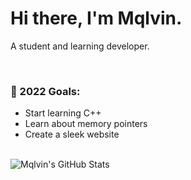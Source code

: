 # Hi there, I'm Mqlvin.
A student and learning developer.

<br/>

### 🥅 2022 Goals:
- Start learning C++
- Learn about memory pointers
- Create a sleek website

<br/>

<img align="middle" alt="Mqlvin's GitHub Stats" src="https://github-readme-stats.vercel.app/api?username=Mqlvin&show_icons=true&hide_border=true&title_color=199900&icon_color=68EB4E&bg_color=1C1C1C&text_color=ffffff"/>
